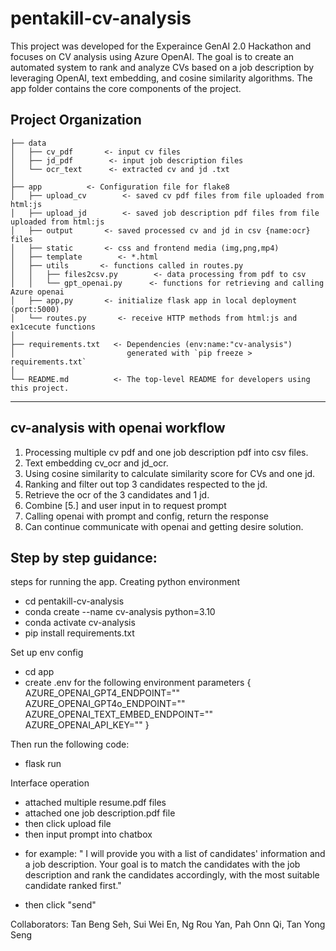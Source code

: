 # pentakill-cv-analysis
This project was developed for the Experaince GenAI 2.0 Hackathon and focuses on CV analysis using Azure OpenAI. The goal is to create an automated system to rank and analyze CVs based on a job description by leveraging OpenAI, text embedding, and cosine similarity algorithms. The app folder contains the core components of the project.



## Project Organization

```
├── data
│   ├── cv_pdf       <- input cv files
│   ├── jd_pdf        <- input job description files
│   └── ocr_text      <- extracted cv and jd .txt
│
├── app          <- Configuration file for flake8
│   ├── upload_cv        <- saved cv pdf files from file uploaded from html:js
│   ├── upload_jd        <- saved job description pdf files from file uploaded from html:js
│   ├── output       <- saved processed cv and jd in csv {name:ocr} files
│   ├── static       <- css and frontend media (img,png,mp4) 
│   ├── template        <- *.html 
│   ├── utils       <- functions called in routes.py
│   │   ├── files2csv.py        <- data processing from pdf to csv
│   │   └── gpt_openai.py      <- functions for retrieving and calling Azure openai 
│   ├── app,py       <- initialize flask app in local deployment (port:5000)
│   └── routes.py       <- receive HTTP methods from html:js and ex1cecute functions
│
├── requirements.txt   <- Dependencies (env:name:"cv-analysis")
│                         generated with `pip freeze > requirements.txt`
│
└── README.md          <- The top-level README for developers using this project.
```

--------
## cv-analysis with openai workflow
1. Processing multiple cv pdf and one job description pdf into csv files.
2. Text embedding cv_ocr and jd_ocr.
3. Using cosine similarity to calculate similarity score for CVs and one jd.
4. Ranking and filter out top 3 candidates respected to the jd.
5. Retrieve the ocr of the 3 candidates and 1 jd.
6. Combine [5.] and user input in to request prompt 
7. Calling openai with prompt and config, return the response
8. Can continue communicate with openai and getting desire solution.

## Step by step guidance:
steps for running the app.
Creating python environment
- cd pentakill-cv-analysis
- conda create --name cv-analysis python=3.10
- conda activate cv-analysis
- pip install requirements.txt

Set up env config
- cd app
- create .env for the following environment parameters
{
AZURE_OPENAI_GPT4_ENDPOINT=""
AZURE_OPENAI_GPT4o_ENDPOINT=""
AZURE_OPENAI_TEXT_EMBED_ENDPOINT=""
AZURE_OPENAI_API_KEY=""
}

Then run the following code:
- flask run

Interface operation
- attached multiple resume.pdf files
- attached one job description.pdf file
- then click upload file
- then input prompt into chatbox
+ for example: " I will provide you with a list of candidates' information and a job description. Your goal is to match the candidates with the job description and rank the candidates accordingly, with the most suitable candidate ranked first."
- then click "send"

Collaborators: Tan Beng Seh, Sui Wei En, Ng Rou Yan, Pah Onn Qi, Tan Yong Seng

